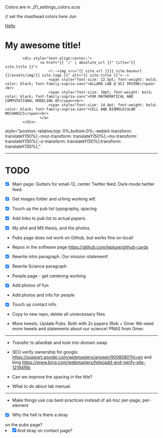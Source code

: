 Colors are in _01_settings_colors.scss

// set the masthead colors here Jun


<a style="text-align: center" href="{{ '/' | absolute_url }}" title="{{ site.title }} – {{ site.slogan }}">Hello
				<!--<img src="{{ site.url }}{{ site.baseurl }}/assets/img/{{ site.logo }}" alt="{{ site.title }} – {{ site.slogan }}">-->
			</a>

# My awesome title!

			<div style="text-align:center;">
					<a href="{{ '/' | absolute_url }}" title="{{ site.title }}">
						<!--<img src="{{ site.url }}{{ site.baseurl }}/assets/img/{{ site.logo }}" alt="{{ site.title }}">-->
						<span style="font-size: 22.5pt; font-weight: bold; color: black; font-family:supria-sans">ALLARD LAB @ UCI IRVINE</span><br>
						<span style="font-size: 10pt; font-weight: bold; color: black; font-family:supria-sans">FOR MATHEMATICAL AND COMPUTATIONAL MODELING OF</span><br>
						<span style="font-size: 14.9pt; font-weight: bold; color: black; font-family:supria-sans">CELL AND BIOMOLECULAR MECHANICS</span><br>
					</a>
			</div>


 style="position: relative;top: 0%;bottom:0%;-webkit-transform: translateY(50%);-moz-transform: translateY(50%);-ms-transform: translateY(50%);-o-transform: translateY(50%);transform: translateY(50%);"

---

# TODO

* [x] Main page: Gutters for small-12, center Twitter feed. Dark-mode twitter feed.

* [x] Get images folder and urlimg working wtf.

* [x] Touch up the pub list typography, spacing

* [x] Add links to pub list to actual papers.

* [x] My phd and MS thesis, and the photos.

* Pubs page does not work on Github, but works fine on local!

* Repos in the software page
https://github.com/lepture/github-cards

* [x] Rewrite intro paragraph. Our mission statement!

* [x] Rewrite Science paragraph

* People page - get centering working

* [x] Add photos of fun

* Add photos and info for people

* [x] Touch up contact info.

* Copy to new repo, delete all unnecessary files.

* More tweets. Update Pubs. Both with 2x papers (Rob + Omer We need more tweets and statements about our science! PNAS from Omer.

---

* Transfer to allardlab and look into domain swap

* SEO verify ownership for googls: 
	https://support.google.com/webmasters/answer/9008080?hl=en and bing https://www.bing.com/webmasters/help/add-and-verify-site-12184f8b

* Can we improve the spacing in the title?

* What to do about lab manual.

---

* Make things use css best-practices instead of ad-hoc per-page, per-element

* [x] Why the hell is there a stray </ul> on the pubs page? 
* [x] And stray </div> on contact page?